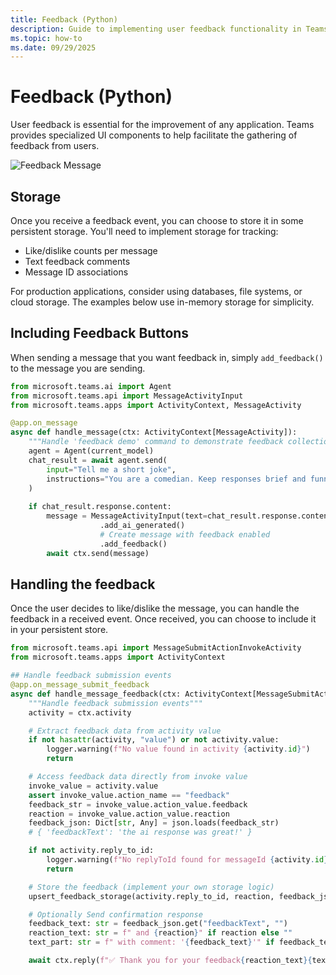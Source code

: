 ```yaml
---
title: Feedback (Python)
description: Guide to implementing user feedback functionality in Teams Python applications, covering feedback UI components, event handling, and storage mechanisms for gathering and managing user responses to improve application performance.
ms.topic: how-to
ms.date: 09/29/2025
---
```


# Feedback (Python)

User feedback is essential for the improvement of any application. Teams provides specialized UI components to help facilitate the gathering of feedback from users.

![Feedback Message](~/assets/screenshots/feedback.gif)

## Storage

Once you receive a feedback event, you can choose to store it in some persistent storage. You'll need to implement storage for tracking:
- Like/dislike counts per message
- Text feedback comments
- Message ID associations

For production applications, consider using databases, file systems, or cloud storage. The examples below use in-memory storage for simplicity.

## Including Feedback Buttons

When sending a message that you want feedback in, simply `add_feedback()` to the message you are sending.
```python
from microsoft.teams.ai import Agent
from microsoft.teams.api import MessageActivityInput
from microsoft.teams.apps import ActivityContext, MessageActivity

@app.on_message
async def handle_message(ctx: ActivityContext[MessageActivity]):
    """Handle 'feedback demo' command to demonstrate feedback collection"""
    agent = Agent(current_model)
    chat_result = await agent.send(
        input="Tell me a short joke", 
        instructions="You are a comedian. Keep responses brief and funny."
    )
    
    if chat_result.response.content:
        message = MessageActivityInput(text=chat_result.response.content)
                    .add_ai_generated()
                    # Create message with feedback enabled 
                    .add_feedback()
        await ctx.send(message)
```

## Handling the feedback

Once the user decides to like/dislike the message, you can handle the feedback in a received event. Once received, you can choose to include it in your persistent store.
```python
from microsoft.teams.api import MessageSubmitActionInvokeActivity
from microsoft.teams.apps import ActivityContext

## Handle feedback submission events 
@app.on_message_submit_feedback
async def handle_message_feedback(ctx: ActivityContext[MessageSubmitActionInvokeActivity]):
    """Handle feedback submission events"""
    activity = ctx.activity

    # Extract feedback data from activity value
    if not hasattr(activity, "value") or not activity.value:
        logger.warning(f"No value found in activity {activity.id}")
        return

    # Access feedback data directly from invoke value
    invoke_value = activity.value
    assert invoke_value.action_name == "feedback"
    feedback_str = invoke_value.action_value.feedback
    reaction = invoke_value.action_value.reaction
    feedback_json: Dict[str, Any] = json.loads(feedback_str)
    # { 'feedbackText': 'the ai response was great!' }

    if not activity.reply_to_id:
        logger.warning(f"No replyToId found for messageId {activity.id}")
        return

    # Store the feedback (implement your own storage logic)
    upsert_feedback_storage(activity.reply_to_id, reaction, feedback_json.get('feedbackText', ''))

    # Optionally Send confirmation response
    feedback_text: str = feedback_json.get("feedbackText", "")
    reaction_text: str = f" and {reaction}" if reaction else ""
    text_part: str = f" with comment: '{feedback_text}'" if feedback_text else ""

    await ctx.reply(f"✅ Thank you for your feedback{reaction_text}{text_part}!")
```
